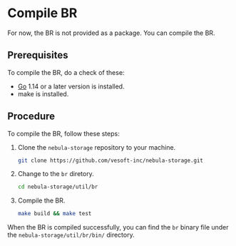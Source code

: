 # Compile BR

For now, the BR is not provided as a package. You can compile the BR.

## Prerequisites

To compile the BR, do a check of these:

- [Go](https://github.com/golang/go "Click to go to GitHub") 1.14 or a later version is installed.
- make is installed.

## Procedure

To compile the BR, follow these steps:

1. Clone the `nebula-storage` repository to your machine.

   ```bash
   git clone https://github.com/vesoft-inc/nebula-storage.git
   ```

2. Change to the `br` diretory.

   ```bash
   cd nebula-storage/util/br
   ```

3. Compile the BR.

   ```bash
   make build && make test
   ```

When the BR is compiled successfully, you can find the `br` binary file under the `nebula-storage/util/br/bin/` directory.
